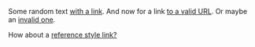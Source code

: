 Some random text [with a link](./to/a/markdown/file.md). And now for a link [to a valid URL](https://microsoft.com). Or maybe an [invalid one](https://microsoft.com/sporf).

How about a [reference style link?][refstyle]

[refstyle]: https://microsoft.com
[lang-link]: https://microsoft.com/en-us